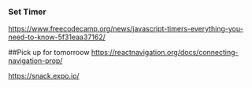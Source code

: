 ### Set Timer

https://www.freecodecamp.org/news/javascript-timers-everything-you-need-to-know-5f31eaa37162/

##Pick up for tomorroow
https://reactnavigation.org/docs/connecting-navigation-prop/

https://snack.expo.io/
